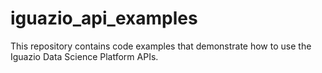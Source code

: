 # iguazio_api_examples

This repository contains code examples that demonstrate how to use the Iguazio Data Science Platform APIs.

